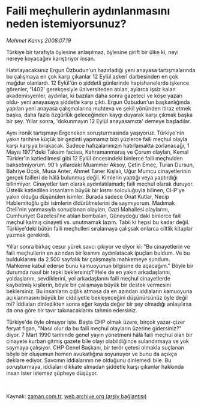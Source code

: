 # Faili meçhullerin aydınlanmasını neden istemiyorsunuz?

*Mehmet Kamış 2008.07.19*

<tr><td class="metin" colspan="2" style="padding-top: 20px; padding-left: 5px; padding-right: 10px;">Türkiye bir tarafıyla öylesine anlaşılmaz, öylesine girift bir ülke ki, neyi nereye koyacağını karıştırıyor insan.</td></tr><tr><td class="metin" colspan="2" style="padding-top: 20px; padding-left: 5px; padding-right: 10px;"><p>
 Hatırlayacaksınız Ergun Özbudun'un hazırladığı yeni anayasa tartışmalarında bu çalışmaya en çok karşı çıkanlar 12 Eylül askerî darbesinden en çok mağdur olanlardı. 12 Eylül'ün o şiddetli günlerinde hapishanelerde işkence görenler, '1402' gerekçesiyle üniversiteden atılan, aylarca işsiz kalan akademisyenler, aydınlar, ki bazıları daha sonra gazeteci ve köşe yazarı oldu- yeni anayasaya şiddetle karşı çıktı. Ergun Özbudun'un başkanlığında yapılan yeni anayasa çalışmalarına muhteva ve şekil yönünden itiraz etmek başka, daha fazla özgürlük geleceğinden kaygı duyarak karşı çıkmak başka bir şey. Yıllar sonra, 'dokunmayın 12 Eylül anayasamıza' demeye başladılar.
<p> 
Aynı ironik tartışmayı Ergenekon soruşturmasında yaşıyoruz. Türkiye'nin yakın tarihine küçük bir gezinti yapmamız bizi yüzlerce faili meçhul olayla karşı karşıya bırakacak. Sadece hafızalarımızın hatırlamakta zorlanacağı, 1 Mayıs 1977'deki Taksim faciası, Kahramanmaraş ve Çorum olayları, Kemal Türkler'in katledilmesi gibi 12 Eylül öncesindeki binlerce faili meçhulden bahsetmiyorum. 90'lı yıllardaki Muammer Aksoy, Çetin Emeç, Turan Dursun, Bahriye Üçok, Musa Anter, Ahmet Taner Kışlalı, Uğur Mumcu cinayetlerinin gerçek failleri de hâlâ bulunmuş değil. Kimlerin yaptığı veya yaptırdığı bilinmiyor. Cinayetler tam olarak aydınlatılamadı; faili meçhul olarak duruyor. Üstelik katledilen insanların büyük bir kısmı solculuğuyla bilinen, CHP'ye yakın olduğu düşünülen isimler. Burada sadece Onat Kutlar, Necip Hablemitoğlu gibi isimlerin öldürülmelerini de saymıyorum. Madımak Oteli'nin yanmasıyla sonuçlanan olayları, Gazi Mahallesi olaylarını, Cumhuriyet Gazetesi'ne atılan bombaları, Güneydoğu'daki binlerce faili meçhul kalmış cinayeti vs. unutmamak lazım. Tabii ki hepsi bu kadar değil. Türkiye'deki bütün faili meçhulleri sıralamaya çalışsak onlarca ciltlik kitaplar yazmak gerekirdi. <p>
Yıllar sonra birkaç cesur yürek savcı çıkıyor ve diyor ki: "Bu cinayetlerin ve faili meçhullerin en azından bir kısmını aydınlatacak ipuçları buldum. Ve bu bulduklarımı da 2.500 sayfalık bir çalışmayla mahkemeye sundum. Mahkeme kabul ederse bunu kamuoyunun bilgisine de açacağım." Böyle bir durumda nasıl bir tepki beklersiniz? Hele de en yakın arkadaşlarını, yoldaşlarını, sevdiklerini, yol arkadaşlarını faili meçhul cinayetlerde kaybetmiş kişilerin, böyle bir çalışmaya büyük bir destek vermesini beklersiniz. Bu insanların çığlık atmasa da en azından iddiaların kamuoyuna açıklanmasını büyük bir ciddiyetle bekleyeceğini düşünürsünüz öyle değil mi? İddiaları dinledikten sonra eğer kayda değer bir şey olmadığı anlaşılırsa da ona göre bir tavır takınacaklarını tahmin edersiniz. 
<p>
Türkiye'de öyle olmuyor işte. Başta CHP olmak üzere, birçok yazar-çizer feryat figan, "Nasıl olur da bu faili meçhul olayların üzerine gidersiniz?" diyor. 7 Mart 1990 tarihinde genel yayın yönetmeni hâlâ faili meçhul olan bir cinayete kurban gitmiş gazete bile olayı olabildiğince sulandırmaya ve yok saymaya çalışıyor. CHP Genel Başkanı, bir terör çetesi olmakla suçlanan böyle bir oluşumun hemen avukatlığına soyunuyor ve bunu da açıkça deklare ediyor. Savcının iddialarının ne olduğunu dinlemedi bile. Bu soruşturmaya, iddiaları dikkate almadan şiddetle karşı çıkanlar hakkında insan ister istemez şüpheye düşüyor.
<p><br/></p></p></p></p></p></td></tr>

Kaynak: [zaman.com.tr](http://zaman.com.tr/yazar.do?yazino=715943), [web.archive.org (arşiv bağlantısı)](http://web.archive.org/web/20080828165515/http://zaman.com.tr:80/yazar.do?yazino=715943)
